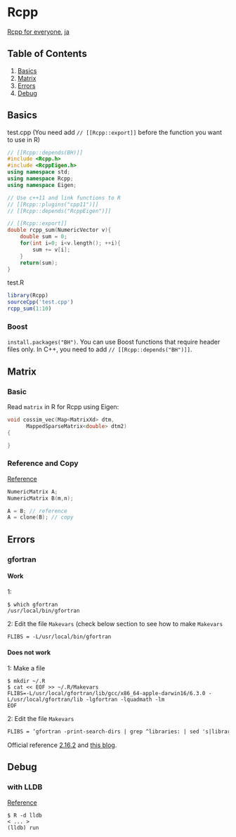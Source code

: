 # Rcpp
[Rcpp for everyone](https://teuder.github.io/rcpp4everyone_en/), [ja](https://teuder.github.io/rcpp4everyone_ja/)

## Table of Contents
1. [Basics](#basics)
2. [Matrix](#matrix)
3. [Errors](#errors)
4. [Debug](#debug)

## Basics
test.cpp (You need add `// [[Rcpp::export]]` before the function you want to use in R)
```cpp
// [[Rcpp::depends(BH)]]
#include <Rcpp.h>
#include <RcppEigen.h>
using namespace std;
using namespace Rcpp;
using namespace Eigen;

// Use c++11 and link functions to R
// [[Rcpp::plugins("cpp11")]]
// [[Rcpp::depends("RcppEigen")]]

// [[Rcpp::export]]
double rcpp_sum(NumericVector v){
    double sum = 0;
    for(int i=0; i<v.length(); ++i){
        sum += v[i];
    }
    return(sum);
}
```
test.R
```r
library(Rcpp)
sourceCpp('test.cpp')
rcpp_sum(1:10)
```

### Boost
`install.packages("BH")`. You can use Boost functions that require header files only. In C++, you need to add `// [[Rcpp::depends("BH")]]`.

## Matrix
### Basic
Read `matrix` in R for Rcpp using Eigen:
```cpp
void cossim_vec(Map<MatrixXd> dtm,
      MappedSparseMatrix<double> dtm2)
{

}
```

### Reference and Copy
[Reference](https://sites.google.com/site/rcppintroduction/rcpp-shii-fang#TOC-Matrix-)
```cpp
NumericMatrix A;
NumericMatrix B(m,n);

A = B; // reference
A = clone(B); // copy
```

## Errors

### gfortran

#### Work
1:
```terminal
$ which gfortran
/usr/local/bin/gfortran
```
2: Edit the file `Makevars` (check below section to see how to make `Makevars`
```txt
FLIBS = -L/usr/local/bin/gfortran
```


#### Does not work
1: Make a file
```terminal
$ mkdir ~/.R
$ cat << EOF >> ~/.R/Makevars
FLIBS=-L/usr/local/gfortran/lib/gcc/x86_64-apple-darwin16/6.3.0 -L/usr/local/gfortran/lib -lgfortran -lquadmath -lm
EOF
```

2: Edit the file `Makevars`
```txt
FLIBS = ‘gfortran -print-search-dirs | grep ^libraries: | sed 's|libraries: =||' | sed 's|:| -L|g' | sed 's|^|-L|’’
```

Official reference [2.16.2](http://dirk.eddelbuettel.com/code/rcpp/Rcpp-FAQ.pdf) and [this blog](http://thecoatlessprofessor.com/programming/rcpp-rcpparmadillo-and-os-x-mavericks-lgfortran-and-lquadmath-error/).

## Debug
### with LLDB
[Reference](http://kevinushey.github.io/blog/2015/04/13/debugging-with-lldb/)

```terminal
$ R -d lldb
< ... >
(lldb) run
```
